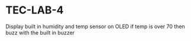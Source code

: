 # TEC-LAB-4
Display built in humidity and temp sensor on OLED
if temp is over 70 then buzz with the built in buzzer
